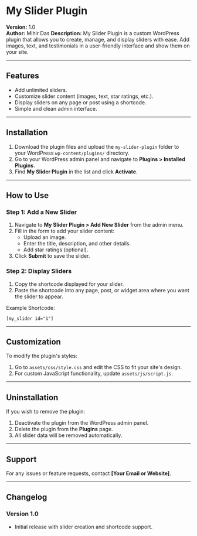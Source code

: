 
# My Slider Plugin

**Version:** 1.0  
**Author:** Mihir Das
**Description:** My Slider Plugin is a custom WordPress plugin that allows you to create, manage, and display sliders with ease. Add images, text, and testimonials in a user-friendly interface and show them on your site.

---

## Features
- Add unlimited sliders.
- Customize slider content (images, text, star ratings, etc.).
- Display sliders on any page or post using a shortcode.
- Simple and clean admin interface.

---

## Installation
1. Download the plugin files and upload the `my-slider-plugin` folder to your WordPress `wp-content/plugins/` directory.
2. Go to your WordPress admin panel and navigate to **Plugins > Installed Plugins**.
3. Find **My Slider Plugin** in the list and click **Activate**.

---

## How to Use

### Step 1: Add a New Slider
1. Navigate to **My Slider Plugin > Add New Slider** from the admin menu.
2. Fill in the form to add your slider content:
   - Upload an image.
   - Enter the title, description, and other details.
   - Add star ratings (optional).
3. Click **Submit** to save the slider.

### Step 2: Display Sliders
1. Copy the shortcode displayed for your slider.
2. Paste the shortcode into any page, post, or widget area where you want the slider to appear.

Example Shortcode:
```plaintext
[my_slider id="1"]
```

---

## Customization
To modify the plugin's styles:
1. Go to `assets/css/style.css` and edit the CSS to fit your site's design.
2. For custom JavaScript functionality, update `assets/js/script.js`.

---

## Uninstallation
If you wish to remove the plugin:
1. Deactivate the plugin from the WordPress admin panel.
2. Delete the plugin from the **Plugins** page.
3. All slider data will be removed automatically.

---

## Support
For any issues or feature requests, contact **[Your Email or Website]**.

---

## Changelog

### Version 1.0
- Initial release with slider creation and shortcode support.
